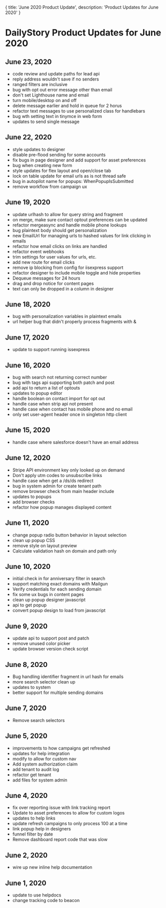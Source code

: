 {
	title: 'June 2020 Product Update',
	description: 'Product Updates for June 2020'
}
# DailyStory Product Updates for June 2020
## June 23, 2020
* code review and update paths for lead api
* reply address wouldn't save if no senders
* ranged filters are inclusive
* bug with opt out error message other than email
* don't set Lighthouse name and email
* turn mobile/desktop on and off
* delete message earlier and hold in queue for 2 horus
* refactor text messages to use personalized class for handlebars
* bug wth setting text in tinymce in web form
* updates to send single message

## June 22, 2020
* style updates to designer
* disable pre-flood sending for some accounts
* fix bugs in page designer and add support for asset preferences
* bug when creating new form
* style updates for flex layout and open/close tab
* lock on table update for email urls as is not thread safe
* bug in autopilot name for popups: WhenPopupIsSubmitted
* remove workflow from campaign ux

## June 19, 2020
* update urlhash to allow for query string and fragment
* on merge, make sure contact optout preferences can be updated
* refactor mergeasync and handle mobile phone lookups
* bug plaintext body should get personalization
* new EmailUrl for managing urls to hashed values for link clicking in emails
* refactor how email clicks on links are handled
* refactor event webhooks
* trim settings for user values for urls, etc.
* add new route for email clicks
* remove ip blocking from config for iisexpress support
* refactor designer to include mobile toggle and hide properties
* Dequeue messages for 24 hours
* drag and drop notice for content pages
* text can only be dropped in a column in designer

## June 18, 2020
* bug with personalization variables in plaintext emails
* url helper bug that didn't properly process fragments with &

## June 17, 2020
* update to support running issexpress

## June 16, 2020
* bug with search not returning correct number 
* bug with tags api supporting both patch and post
* add api to return a list of optouts
* updates to popup editor
* handle boolean on contact import for opt out
* handle case when strip api not present
* handle case when contact has mobile phone and no email
* only set user-agent header once in singleton http client

## June 15, 2020
* handle case where salesforce doesn't have an email address

## June 12, 2020
* Stripe API environment key only looked up on demand
* Don't apply utm codes to unsubscribe links
* handle case when get a /ds/ds redirect
* bug in system admin for create tenant path
* remove browser check from main header include
* updates to popups
* add browser checks
* refactor how popup manages displayed content

## June 11, 2020
* change popup radio button behavior in layout selection
* clean up popup CSS
* remove style on layout preview
* Calculate validation hash on domain and path only

## June 10, 2020
* initial check in for anniversary filter in search
* support matching exact domains with Mailgun
* Verify credentials for each sending domain
* fix some ux bugs in content pages
* clean up popup designer javascript
* api to get popup
* convert popup design to load from javascript

## June 9, 2020
* update api to support post and patch
* remove unused color picker
* update browser version check script

## June 8, 2020
* Bug handling identifier fragment in url hash for emails
* more search selector clean up
* updates to system
* better support for multiple sending domains

## June 7, 2020
* Remove search selectors

## June 5, 2020
* improvements to how campaigns get refreshed
* updates for help integration
* modify to allow for custom nav
* Add system authorization claim
* add tenant to audit log
* refactor get tenant
* add files for system admin

## June 4, 2020
* fix over reporting issue with link tracking report
* Update to asset preferences to allow for custom logos
* updates to help links
* update refresh campaigns to only process 100 at a time
* link popup help in designers
* funnel filter by date
* Remove dashboard report code that was slow

## June 2, 2020
* wire up new inline help documentation

## June 1, 2020
* update to use helpdocs
* change tracking code to beacon

